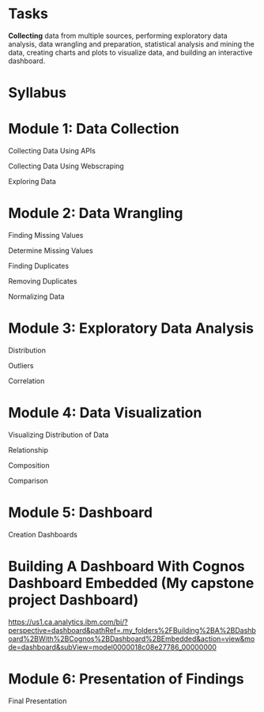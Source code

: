 # Tasks
****Collecting**** data from multiple sources, performing exploratory data analysis, data wrangling and preparation, statistical analysis and mining the data, creating charts and plots to visualize data, and building an interactive dashboard.
# Syllabus
# Module 1: Data Collection
 
Collecting Data Using APIs

Collecting Data Using Webscraping

Exploring Data

# Module 2: Data Wrangling
 
Finding Missing Values

Determine Missing Values

Finding Duplicates

Removing Duplicates

Normalizing Data

# Module 3: Exploratory Data Analysis
Distribution

Outliers

Correlation

# Module 4: Data Visualization
 

Visualizing Distribution of Data

Relationship

Composition

Comparison

# Module 5: Dashboard
 Creation
Dashboards
# Building A Dashboard With Cognos Dashboard Embedded (My capstone project Dashboard)
https://us1.ca.analytics.ibm.com/bi/?perspective=dashboard&pathRef=.my_folders%2FBuilding%2BA%2BDashboard%2BWith%2BCognos%2BDashboard%2BEmbedded&action=view&mode=dashboard&subView=model0000018c08e27786_00000000

# Module 6: Presentation of Findings
Final Presentation
